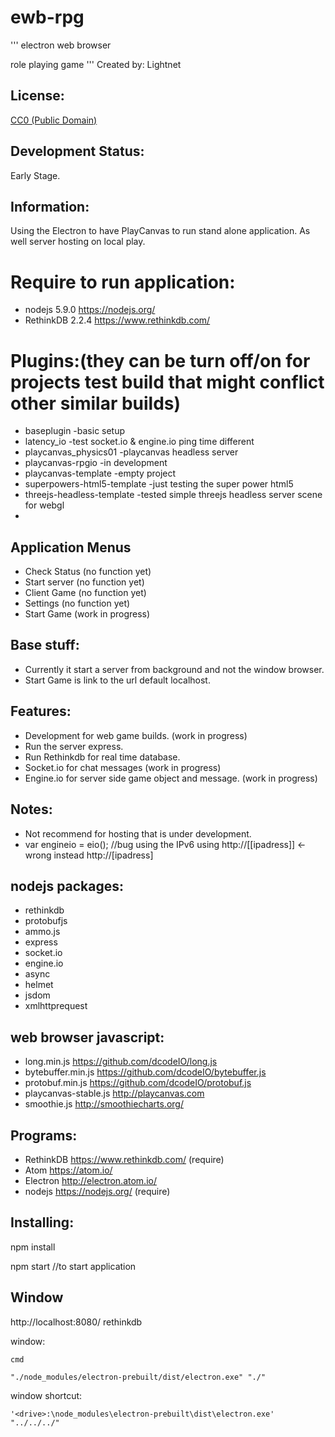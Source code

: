 # ewb-rpg
'''
electron
web browser

role
playing
game
'''
 Created by: Lightnet

## License:
  [CC0 (Public Domain)](LICENSE.md)

## Development Status:
  Early Stage.

## Information:
  Using the Electron to have PlayCanvas to run stand alone application.
  As well server hosting on local play.

# Require to run application:
  * nodejs 5.9.0 https://nodejs.org/
  * RethinkDB 2.2.4 https://www.rethinkdb.com/
  
# Plugins:(they can be turn off/on for projects test build that might conflict other similar builds)
 * baseplugin -basic setup
 * latency_io -test socket.io & engine.io ping time different
 * playcanvas_physics01 -playcanvas headless server 
 * playcanvas-rpgio -in development
 * playcanvas-template -empty project
 * superpowers-html5-template -just testing the super power html5
 * threejs-headless-template -tested simple threejs headless server scene for webgl
 * 

## Application Menus
  * Check Status (no function yet)
  * Start server (no function yet)
  * Client Game (no function yet)
  * Settings (no function yet)
  * Start Game (work in progress)

## Base stuff:
  * Currently it start a server from background and not the window browser.
  * Start Game is link to the url default localhost.

## Features:
  * Development for web game builds. (work in progress)
  * Run the server express.
  * Run Rethinkdb for real time database.
  * Socket.io for chat messages (work in progress)
  * Engine.io for server side game object and message. (work in progress)

## Notes:
  * Not recommend for hosting that is under development.
  * var engineio = eio(); //bug using the IPv6 using http://[[ipadress]] <- wrong instead http://[ipadress]

## nodejs packages:
  * rethinkdb
  * protobufjs
  * ammo.js
  * express
  * socket.io
  * engine.io
  * async
  * helmet
  * jsdom
  * xmlhttprequest

## web browser javascript:
  * long.min.js https://github.com/dcodeIO/long.js
  * bytebuffer.min.js https://github.com/dcodeIO/bytebuffer.js
  * protobuf.min.js https://github.com/dcodeIO/protobuf.js
  * playcanvas-stable.js http://playcanvas.com
  * smoothie.js http://smoothiecharts.org/

## Programs:
  * RethinkDB https://www.rethinkdb.com/ (require)
  * Atom https://atom.io/
  * Electron http://electron.atom.io/
  * nodejs https://nodejs.org/ (require)

## Installing:
  npm install

  npm start //to start application

## Window

http://localhost:8080/ rethinkdb

window:
```
cmd

"./node_modules/electron-prebuilt/dist/electron.exe" "./"
```

window shortcut:
```
'<drive>:\node_modules\electron-prebuilt\dist\electron.exe' "../../../"

```
